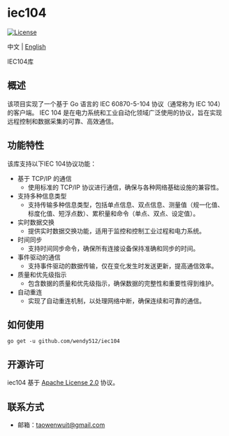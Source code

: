 # iec104

[![License](https://img.shields.io/badge/license-Apache--2.0-green.svg)](https://www.apache.org/licenses/LICENSE-2.0.html)

中文 | [English](README.md)

IEC104库

## 概述
该项目实现了一个基于 Go 语言的 IEC 60870-5-104 协议（通常称为 IEC 104）的客户端。
IEC 104 是在电力系统和工业自动化领域广泛使用的协议，旨在实现远程控制和数据采集的可靠、高效通信。

## 功能特性
该库支持以下IEC 104协议功能：

* 基于 TCP/IP 的通信
  * 使用标准的 TCP/IP 协议进行通信，确保与各种网络基础设施的兼容性。
* 支持多种信息类型
  * 支持传输多种信息类型，包括单点信息、双点信息、测量值（规一化值、标度化值、短浮点数）、累积量和命令（单点、双点、设定值）。
* 实时数据交换
  * 提供实时数据交换功能，适用于监控和控制工业过程和电力系统。
* 时间同步
  * 支持时间同步命令，确保所有连接设备保持准确和同步的时间。
* 事件驱动的通信
  * 支持事件驱动的数据传输，仅在变化发生时发送更新，提高通信效率。
* 质量和优先级指示
  * 包含数据的质量和优先级指示，确保数据的完整性和重要性得到维护。
* 自动重连
  * 实现了自动重连机制，以处理网络中断，确保连续和可靠的通信。

## 如何使用
```shell  
go get -u github.com/wendy512/iec104
```

## 开源许可
iec104 基于 [Apache License 2.0](./LICENSE) 协议。

## 联系方式

- 邮箱：<taowenwuit@gmail.com>